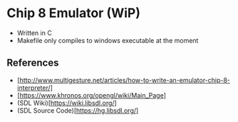 # Chip 8 Emulator (WiP)
- Written in C
- Makefile only compiles to windows executable at the moment
## References
- [http://www.multigesture.net/articles/how-to-write-an-emulator-chip-8-interpreter/]
- [https://www.khronos.org/opengl/wiki/Main_Page]
- (SDL Wiki)[https://wiki.libsdl.org/]
- (SDL Source Code)[https://hg.libsdl.org/]
